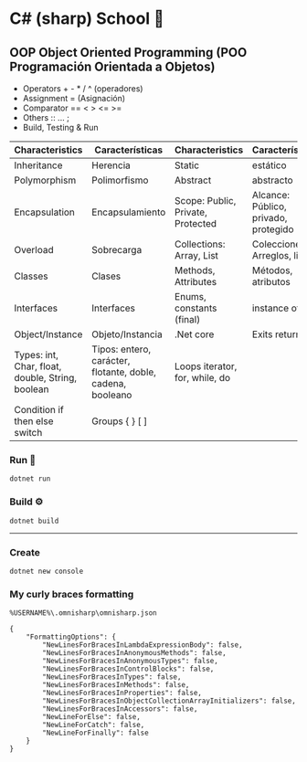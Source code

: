 # C# (sharp) School 🎒

## OOP Object Oriented Programming (POO Programación Orientada a Objetos)
- Operators + - * / ^ (operadores)
- Assignment = (Asignación)
- Comparator == < > <= >=
- Others :: ... ;
- Build, Testing & Run

| Characteristics | Características | Characteristics | Características |
|----|----|----|----|
Inheritance | Herencia | Static |estático
Polymorphism | Polimorfismo | Abstract | abstracto
Encapsulation | Encapsulamiento | Scope: Public, Private, Protected | Alcance: Público, privado, protegido
Overload | Sobrecarga | Collections: Array, List | Colecciones: Arreglos, listas
Classes | Clases | Methods, Attributes | Métodos, atributos 
Interfaces | Interfaces | Enums, constants (final) | instance of
Object/Instance | Objeto/Instancia | .Net core | Exits return
Types: int, Char, float, double, String, boolean | Tipos: entero, carácter, flotante, doble, cadena, booleano | Loops iterator, for, while, do
Condition if then else switch | Groups { } [ ]

### Run 🚀
```
dotnet run
```

### Build ⚙️
```
dotnet build
```

<hr>

### Create
```
dotnet new console
```

### My curly braces formatting
`%USERNAME%\.omnisharp\omnisharp.json`
```
{
    "FormattingOptions": {
        "NewLinesForBracesInLambdaExpressionBody": false,
        "NewLinesForBracesInAnonymousMethods": false,
        "NewLinesForBracesInAnonymousTypes": false,
        "NewLinesForBracesInControlBlocks": false,
        "NewLinesForBracesInTypes": false,
        "NewLinesForBracesInMethods": false,
        "NewLinesForBracesInProperties": false,
        "NewLinesForBracesInObjectCollectionArrayInitializers": false,
        "NewLinesForBracesInAccessors": false,
        "NewLineForElse": false,
        "NewLineForCatch": false,
        "NewLineForFinally": false
    }
}
```
